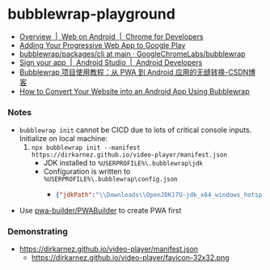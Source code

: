 bubblewrap-playground
=====================
- [Overview  |  Web on Android  |  Chrome for Developers](https://developer.chrome.com/docs/android/trusted-web-activity)
- [Adding Your Progressive Web App to Google Play](https://developers.google.com/codelabs/pwa-in-play)
- [bubblewrap/packages/cli at main · GoogleChromeLabs/bubblewrap](https://github.com/GoogleChromeLabs/bubblewrap/tree/main/packages/cli)
- [Sign your app  |  Android Studio  |  Android Developers](https://developer.android.com/studio/publish/app-signing#sign-apk)
- [Bubblewrap 项目使用教程：从 PWA 到 Android 应用的无缝转换-CSDN博客](https://blog.csdn.net/gitblog_00097/article/details/142242987)
- [How to Convert Your Website into an Android App Using Bubblewrap](https://www.freecodecamp.org/news/how-to-convert-your-website-into-an-android-app-using-bubblewrap/)

### Notes
- `bubblewrap init` cannot be CICD due to lots of critical console inputs. Initialize on local machine:
    1. `npx bubblewrap init --manifest https://dirkarnez.github.io/video-player/manifest.json`
        - JDK installed to `%USERPROFILE%\.bubblewrap\jdk`
        - Configuration is written to `%USERPROFILE%\.bubblewrap\config.json`
            - ```json
              {"jdkPath":"\\Downloads\\OpenJDK17U-jdk_x64_windows_hotspot_17.0.14_7\\jdk-17.0.14+7","androidSdkPath":"\\.bubblewrap\\android_sdk"}
              ```
- Use [pwa-builder/PWABuilder](https://github.com/pwa-builder/PWABuilder) to create PWA first

### Demonstrating
- https://dirkarnez.github.io/video-player/manifest.json
    - https://dirkarnez.github.io/video-player/favicon-32x32.png
